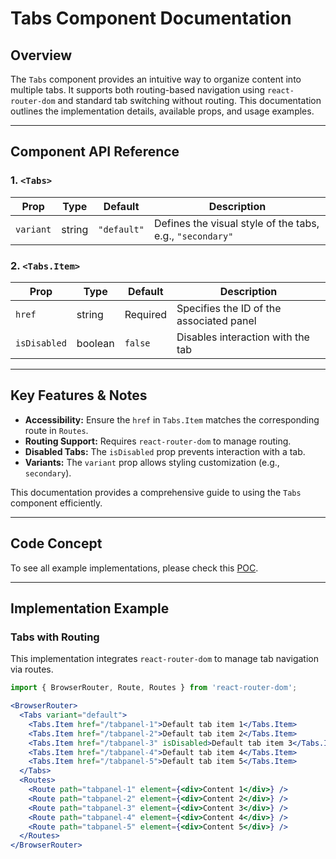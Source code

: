 # Tabs Component Documentation

## Overview
The `Tabs` component provides an intuitive way to organize content into multiple tabs. It supports both routing-based navigation using `react-router-dom` and standard tab switching without routing. This documentation outlines the implementation details, available props, and usage examples.

---

## Component API Reference

### 1. `<Tabs>`
| Prop      | Type   | Default    | Description |
|-----------|--------|-----------|-------------|
| `variant` | string | `"default"` | Defines the visual style of the tabs, e.g., `"secondary"` |

### 2. `<Tabs.Item>`
| Prop            | Type    | Default  | Description |
|----------------|--------|----------|-------------|
| `href` | string | Required | Specifies the ID of the associated panel |
| `isDisabled`    | boolean | `false`  | Disables interaction with the tab |

---

## Key Features & Notes
- **Accessibility:** Ensure the `href` in `Tabs.Item` matches the corresponding route in `Routes`.
- **Routing Support:** Requires `react-router-dom` to manage routing.
- **Disabled Tabs:** The `isDisabled` prop prevents interaction with a tab.
- **Variants:** The `variant` prop allows styling customization (e.g., `secondary`).

This documentation provides a comprehensive guide to using the `Tabs` component efficiently.

---

## Code Concept
To see all example implementations, please check this [POC](https://codesandbox.io/p/github/rpt-rfoxy/raapit-element-code-sandbox/draft/romantic-fog).

---

## Implementation Example

### Tabs with Routing
This implementation integrates `react-router-dom` to manage tab navigation via routes.

```jsx
import { BrowserRouter, Route, Routes } from 'react-router-dom';

<BrowserRouter>
  <Tabs variant="default">
    <Tabs.Item href="/tabpanel-1">Default tab item 1</Tabs.Item>
    <Tabs.Item href="/tabpanel-2">Default tab item 2</Tabs.Item>
    <Tabs.Item href="/tabpanel-3" isDisabled>Default tab item 3</Tabs.Item>
    <Tabs.Item href="/tabpanel-4">Default tab item 4</Tabs.Item>
    <Tabs.Item href="/tabpanel-5">Default tab item 5</Tabs.Item>
  </Tabs>
  <Routes>
    <Route path="tabpanel-1" element={<div>Content 1</div>} />
    <Route path="tabpanel-2" element={<div>Content 2</div>} />
    <Route path="tabpanel-3" element={<div>Content 3</div>} />
    <Route path="tabpanel-4" element={<div>Content 4</div>} />
    <Route path="tabpanel-5" element={<div>Content 5</div>} />
  </Routes>
</BrowserRouter>
```

